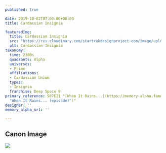 ```yaml
---
published: true

date: 2019-10-02T07:00:00+00:00
title: Cardassian Insignia

featuredImg:
  title: Cardassian Insignia
  src: "https://res.cloudinary.com/startrekdesignproject-com/image/upload/v1570069011/CardassianInsignia.png"
  alt: Cardassian Insignia
taxonomy:
  time: 2300s
  quadrants: Alpha
  universes:
  - Prime
  affiliations:
  - Cardassian Union
  types:
  - Insignia
  franchise: Deep Space 9
primary_reference: S07E21 "[When It Rains...](https://memory-alpha.fandom.com/wiki/When_It_Rains...
  "When It Rains... (episode)")"
designer: ''
memory_alpha_url: ''

---
```

## Canon Image

![](https://res.cloudinary.com/startrekdesignproject-com/image/upload/v1570069011/CardassianInsignia_DS97x21.jpg)